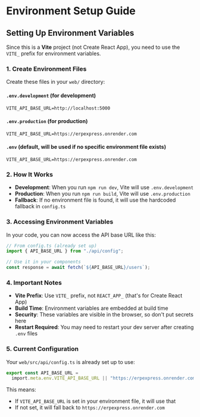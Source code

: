 # Environment Setup Guide

## Setting Up Environment Variables

Since this is a **Vite** project (not Create React App), you need to use the `VITE_` prefix for environment variables.

### 1. Create Environment Files

Create these files in your `web/` directory:

#### `.env.development` (for development)

```
VITE_API_BASE_URL=http://localhost:5000
```

#### `.env.production` (for production)

```
VITE_API_BASE_URL=https://erpexpress.onrender.com
```

#### `.env` (default, will be used if no specific environment file exists)

```
VITE_API_BASE_URL=https://erpexpress.onrender.com
```

### 2. How It Works

- **Development**: When you run `npm run dev`, Vite will use `.env.development`
- **Production**: When you run `npm run build`, Vite will use `.env.production`
- **Fallback**: If no environment file is found, it will use the hardcoded fallback in `config.ts`

### 3. Accessing Environment Variables

In your code, you can now access the API base URL like this:

```typescript
// From config.ts (already set up)
import { API_BASE_URL } from "./api/config";

// Use it in your components
const response = await fetch(`${API_BASE_URL}/users`);
```

### 4. Important Notes

- **Vite Prefix**: Use `VITE_` prefix, not `REACT_APP_` (that's for Create React App)
- **Build Time**: Environment variables are embedded at build time
- **Security**: These variables are visible in the browser, so don't put secrets here
- **Restart Required**: You may need to restart your dev server after creating `.env` files

### 5. Current Configuration

Your `web/src/api/config.ts` is already set up to use:

```typescript
export const API_BASE_URL =
  import.meta.env.VITE_API_BASE_URL || "https://erpexpress.onrender.com";
```

This means:

- If `VITE_API_BASE_URL` is set in your environment file, it will use that
- If not set, it will fall back to `https://erpexpress.onrender.com`
